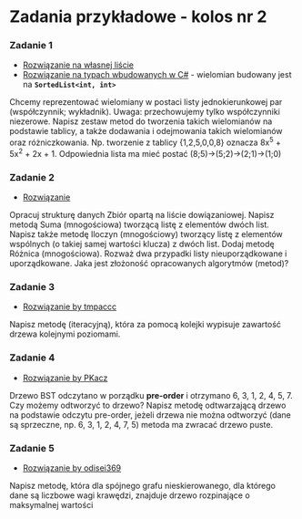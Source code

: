 # Zadania przykładowe - **kolos nr 2**

### Zadanie 1 
- [Rozwiązanie na własnej liście](Kolos2_przyklad_zad1/Program.cs)
- [Rozwiązanie na typach wbudowanych w C#](Kolos2_przyklad_zad1B/Program.cs) - wielomian budowany jest na **`SortedList<int, int>`**

Chcemy reprezentować wielomiany w postaci listy jednokierunkowej par (współczynnik; wykładnik). Uwaga: przechowujemy tylko współczynniki niezerowe. Napisz zestaw metod do tworzenia takich wielomianów na podstawie tablicy, a także dodawania i odejmowania takich wielomianów oraz różniczkowania.
Np. tworzenie z tablicy {1,2,5,0,0,8} oznacza 8x<sup>5</sup> + 5x<sup>2</sup> + 2x + 1. Odpowiednia lista ma mieć postać (8;5)->(5;2)->(2;1)->(1;0)

### Zadanie 2
- [Rozwiązanie ](Kolos2_przyklad_zad2/Program.cs)

Opracuj strukturę danych Zbiór opartą na liście dowiązaniowej. Napisz metodą Suma (mnogościowa) tworzącą listę z elementów dwóch list. Napisz także metodę Iloczyn (mnogościowy) tworzący listę z elementów wspólnych (o takiej samej wartości klucza) z dwóch list. Dodaj metodę Różnica (mnogościowa). Rozważ dwa przypadki listy nieuporządkowane i uporządkowane. Jaka jest złożoność opracowanych algorytmów (metod)? 

### Zadanie 3
- [Rozwiązanie by tmpaccc](Kolos2_przyklad_zad3/Program.cs)

Napisz metodę (iteracyjną), która za pomocą kolejki wypisuje zawartość drzewa kolejnymi poziomami.

### Zadanie 4
- [Rozwiązanie by PKacz](Kolos2_przyklad_zad4/Program.cs)

Drzewo BST odczytano w porządku **pre-order** i otrzymano 6, 3, 1, 2, 4, 5, 7. Czy możemy odtworzyć to drzewo? Napisz metodę odtwarzającą drzewo na podstawie odczytu pre-order, jeżeli drzewa nie można odtworzyć (dane są sprzeczne, np. 6, 3, 1, 2, 4, 7, 5) metoda ma zwracać drzewo puste.

### Zadanie 5
- [Rozwiązanie by odisei369](Kolos2_przyklad_zad5/Program.cs)

Napisz metodę, która dla spójnego grafu nieskierowanego, dla którego dane są liczbowe wagi krawędzi, znajduje drzewo rozpinające o maksymalnej wartości
